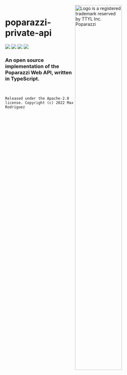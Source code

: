 <img src="https://user-images.githubusercontent.com/33995146/169403681-6f3abfb0-10f4-4c2c-9ef4-fe7704142b58.jpg" alt="Logo is a registered trademark reserved by TTYL Inc. Poparazzi" align="right" width="55%"/>

# poparazzi-private-api

![](https://img.shields.io/github/last-commit/Max-Rodriguez/poparazzi-private-api) ![](https://img.shields.io/github/issues/Max-Rodriguez/poparazzi-private-api) ![](https://img.shields.io/github/issues-closed/Max-Rodriguez/poparazzi-private-api) ![](https://img.shields.io/github/license/Max-Rodriguez/poparazzi-private-api)

### An open source implementation of the Poparazzi Web API, written in TypeScript.
<br>

```
Released under the Apache-2.0 license. Copyright (c) 2022 Max Rodriguez
```
